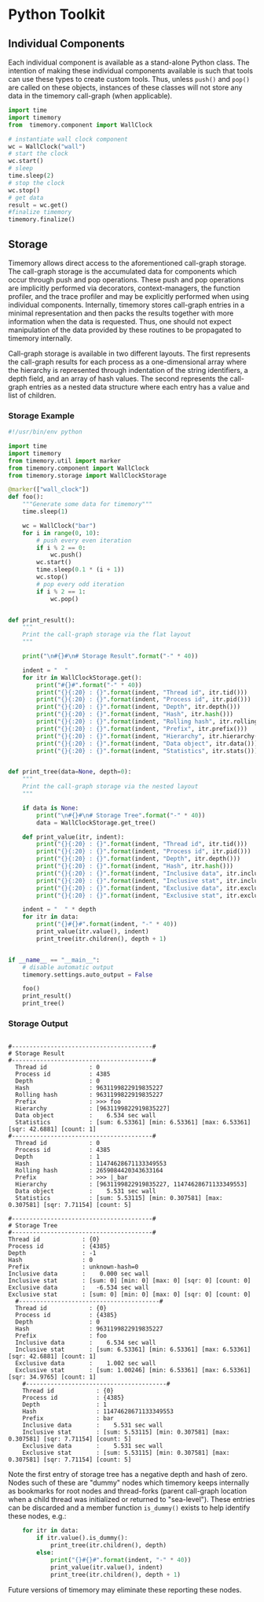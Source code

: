 # Python Toolkit

## Individual Components

Each individual component is available as a stand-alone Python class.
The intention of making these individual components available is such that
tools can use these types to create custom tools. Thus, unless `push()` and `pop()`
are called on these objects, instances of these classes
will not store any data in the timemory call-graph (when applicable).

```python
import time
import timemory
from  timemory.component import WallClock

# instantiate wall clock component
wc = WallClock("wall")
# start the clock
wc.start()
# sleep
time.sleep(2)
# stop the clock
wc.stop()
# get data
result = wc.get()
#finalize timemory
timemory.finalize()
```

## Storage

Timemory allows direct access to the aforementioned call-graph storage.
The call-graph storage is the accumulated data for components which occur through
push and pop operations. These push and pop operations are implicitly
performed via decorators, context-managers, the function profiler, and the
trace profiler and may be explicitly performed when using individual components.
Internally, timemory stores call-graph entries in a minimal representation
and then packs the results together with more information when the data is requested.
Thus, one should not expect manipulation of the data provided by these routines to
be propagated to timemory internally.

Call-graph storage is available in two different layouts. The first represents
the call-graph results for each process as a one-dimensional array where the hierarchy
is represented through indentation of the string identifiers, a depth field, and
an array of hash values. The second represents the call-graph entries as a nested
data structure where each entry has a value and list of children.

### Storage Example

```python
#!/usr/bin/env python

import time
import timemory
from timemory.util import marker
from timemory.component import WallClock
from timemory.storage import WallClockStorage

@marker(["wall_clock"])
def foo():
    """Generate some data for timemory"""
    time.sleep(1)

    wc = WallClock("bar")
    for i in range(0, 10):
        # push every even iteration
        if i % 2 == 0:
            wc.push()
        wc.start()
        time.sleep(0.1 * (i + 1))
        wc.stop()
        # pop every odd iteration
        if i % 2 == 1:
            wc.pop()


def print_result():
    """
    Print the call-graph storage via the flat layout
    """

    print("\n#{}#\n# Storage Result".format("-" * 40))

    indent = "  "
    for itr in WallClockStorage.get():
        print("#{}#".format("-" * 40))
        print("{}{:20} : {}".format(indent, "Thread id", itr.tid()))
        print("{}{:20} : {}".format(indent, "Process id", itr.pid()))
        print("{}{:20} : {}".format(indent, "Depth", itr.depth()))
        print("{}{:20} : {}".format(indent, "Hash", itr.hash()))
        print("{}{:20} : {}".format(indent, "Rolling hash", itr.rolling_hash()))
        print("{}{:20} : {}".format(indent, "Prefix", itr.prefix()))
        print("{}{:20} : {}".format(indent, "Hierarchy", itr.hierarchy()))
        print("{}{:20} : {}".format(indent, "Data object", itr.data()))
        print("{}{:20} : {}".format(indent, "Statistics", itr.stats()))


def print_tree(data=None, depth=0):
    """
    Print the call-graph storage via the nested layout
    """

    if data is None:
        print("\n#{}#\n# Storage Tree".format("-" * 40))
        data = WallClockStorage.get_tree()

    def print_value(itr, indent):
        print("{}{:20} : {}".format(indent, "Thread id", itr.tid()))
        print("{}{:20} : {}".format(indent, "Process id", itr.pid()))
        print("{}{:20} : {}".format(indent, "Depth", itr.depth()))
        print("{}{:20} : {}".format(indent, "Hash", itr.hash()))
        print("{}{:20} : {}".format(indent, "Inclusive data", itr.inclusive().data()))
        print("{}{:20} : {}".format(indent, "Inclusive stat", itr.inclusive().stats()))
        print("{}{:20} : {}".format(indent, "Exclusive data", itr.exclusive().data()))
        print("{}{:20} : {}".format(indent, "Exclusive stat", itr.exclusive().stats()))

    indent = "  " * depth
    for itr in data:
        print("{}#{}#".format(indent, "-" * 40))
        print_value(itr.value(), indent)
        print_tree(itr.children(), depth + 1)


if __name__ == "__main__":
    # disable automatic output
    timemory.settings.auto_output = False

    foo()
    print_result()
    print_tree()
```

### Storage Output

```console

#----------------------------------------#
# Storage Result
#----------------------------------------#
  Thread id            : 0
  Process id           : 4385
  Depth                : 0
  Hash                 : 9631199822919835227
  Rolling hash         : 9631199822919835227
  Prefix               : >>> foo
  Hierarchy            : [9631199822919835227]
  Data object          :    6.534 sec wall
  Statistics           : [sum: 6.53361] [min: 6.53361] [max: 6.53361] [sqr: 42.6881] [count: 1]
#----------------------------------------#
  Thread id            : 0
  Process id           : 4385
  Depth                : 1
  Hash                 : 11474628671133349553
  Rolling hash         : 2659084420343633164
  Prefix               : >>> |_bar
  Hierarchy            : [9631199822919835227, 11474628671133349553]
  Data object          :    5.531 sec wall
  Statistics           : [sum: 5.53115] [min: 0.307581] [max: 0.307581] [sqr: 7.71154] [count: 5]

#----------------------------------------#
# Storage Tree
#----------------------------------------#
Thread id            : {0}
Process id           : {4385}
Depth                : -1
Hash                 : 0
Prefix               : unknown-hash=0
Inclusive data       :    0.000 sec wall
Inclusive stat       : [sum: 0] [min: 0] [max: 0] [sqr: 0] [count: 0]
Exclusive data       :   -6.534 sec wall
Exclusive stat       : [sum: 0] [min: 0] [max: 0] [sqr: 0] [count: 0]
  #----------------------------------------#
  Thread id            : {0}
  Process id           : {4385}
  Depth                : 0
  Hash                 : 9631199822919835227
  Prefix               : foo
  Inclusive data       :    6.534 sec wall
  Inclusive stat       : [sum: 6.53361] [min: 6.53361] [max: 6.53361] [sqr: 42.6881] [count: 1]
  Exclusive data       :    1.002 sec wall
  Exclusive stat       : [sum: 1.00246] [min: 6.53361] [max: 6.53361] [sqr: 34.9765] [count: 1]
    #----------------------------------------#
    Thread id            : {0}
    Process id           : {4385}
    Depth                : 1
    Hash                 : 11474628671133349553
    Prefix               : bar
    Inclusive data       :    5.531 sec wall
    Inclusive stat       : [sum: 5.53115] [min: 0.307581] [max: 0.307581] [sqr: 7.71154] [count: 5]
    Exclusive data       :    5.531 sec wall
    Exclusive stat       : [sum: 5.53115] [min: 0.307581] [max: 0.307581] [sqr: 7.71154] [count: 5]
```

Note the first entry of storage tree has a negative depth and hash of zero. Nodes such of these
are "dummy" nodes which timemory keeps internally as bookmarks for root nodes and thread-forks
(parent call-graph location when a child thread was initialized or returned to "sea-level").
These entries can be discarded and a member function `is_dummy()` exists to help identify these nodes, e.g.:

```python
    for itr in data:
        if itr.value().is_dummy():
            print_tree(itr.children(), depth)
        else:
            print("{}#{}#".format(indent, "-" * 40))
            print_value(itr.value(), indent)
            print_tree(itr.children(), depth + 1)
```

Future versions of timemory may eliminate these reporting these nodes.
